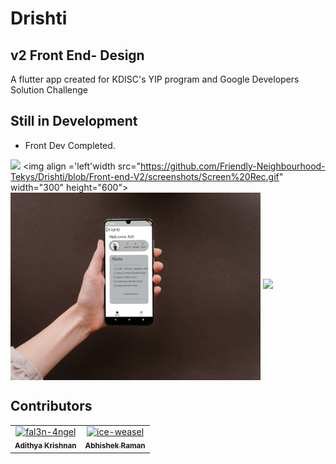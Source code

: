 # Drishti 
## v2 Front End- Design

A flutter app created for KDISC's YIP program and Google Developers Solution Challenge

## Still in Development
-  Front Dev Completed.

<img src="https://user-images.githubusercontent.com/73097560/115834477-dbab4500-a447-11eb-908a-139a6edaec5c.gif"></a>
<img align ='left'width src="https://github.com/Friendly-Neighbourhood-Tekys/Drishti/blob/Front-end-V2/screenshots/Screen%20Rec.gif" width="300" height="600"></a>
<img align='center' src="https://github.com/Friendly-Neighbourhood-Tekys/Drishti/blob/Front-end-V2/screenshots/3.png" width="400" height="300"></a>
<img src="https://user-images.githubusercontent.com/73097560/115834477-dbab4500-a447-11eb-908a-139a6edaec5c.gif"></a>

## Contributors

<!-- readme: fal3n-4ngel,collaborators,ice-weasel,contributors -start -->
<table>
<tr>
    <td align="center">
        <a href="https://github.com/fal3n-4ngel">
            <img src="https://avatars.githubusercontent.com/u/79042374?v=4" width="100;" alt="fal3n-4ngel"/>
            <br />
            <sub><b>Adithya Krishnan</b></sub>
        </a>
    </td>
    <td align="center">
        <a href="https://github.com/ice-weasel">
            <img src="https://avatars.githubusercontent.com/u/93714446?v=4" width="100;" alt="ice-weasel"/>
            <br />
            <sub><b>Abhishek Raman</b></sub>
        </a>
    </td></tr>
</table>
<!-- readme: fal3n-4ngel,collaborators,ice-weasel,contributors -end -->
